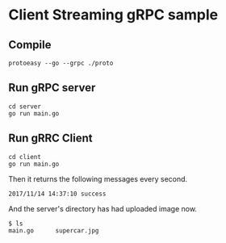 # Client Streaming gRPC sample

## Compile
```
protoeasy --go --grpc ./proto
```

## Run gRPC server
```
cd server
go run main.go
```

## Run gRRC Client
```
cd client
go run main.go
```

Then it returns the following messages every second.
```
2017/11/14 14:37:10 success
```

And the server's directory has had uploaded image now.
```
$ ls
main.go      supercar.jpg
```
